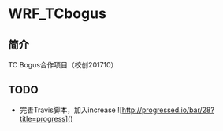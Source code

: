 # WRF_TCbogus

## 简介

TC Bogus合作项目（校创201710）

## TODO

 * 完善Travis脚本，加入increase ![http://progressed.io/bar/28?title=progress]()  


